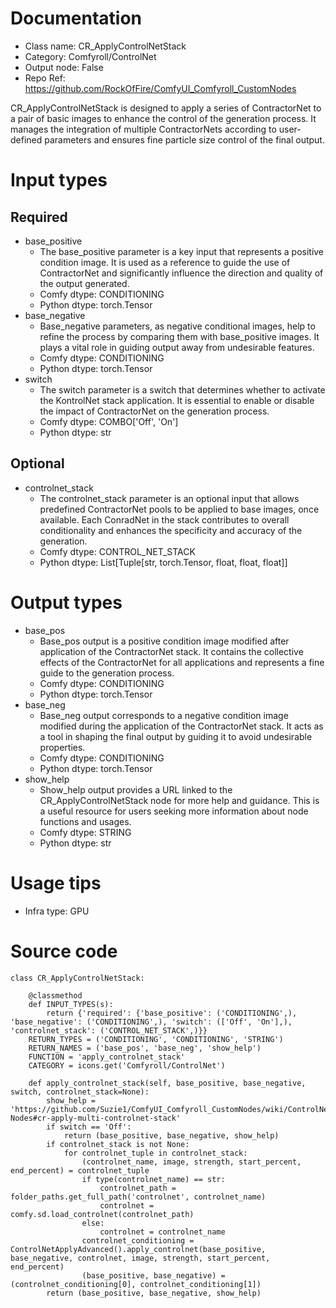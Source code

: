 # Documentation
- Class name: CR_ApplyControlNetStack
- Category: Comfyroll/ControlNet
- Output node: False
- Repo Ref: https://github.com/RockOfFire/ComfyUI_Comfyroll_CustomNodes

CR_ApplyControlNetStack is designed to apply a series of ContractorNet to a pair of basic images to enhance the control of the generation process. It manages the integration of multiple ContractorNets according to user-defined parameters and ensures fine particle size control of the final output.

# Input types
## Required
- base_positive
    - The base_positive parameter is a key input that represents a positive condition image. It is used as a reference to guide the use of ContractorNet and significantly influence the direction and quality of the output generated.
    - Comfy dtype: CONDITIONING
    - Python dtype: torch.Tensor
- base_negative
    - Base_negative parameters, as negative conditional images, help to refine the process by comparing them with base_positive images. It plays a vital role in guiding output away from undesirable features.
    - Comfy dtype: CONDITIONING
    - Python dtype: torch.Tensor
- switch
    - The switch parameter is a switch that determines whether to activate the KontrolNet stack application. It is essential to enable or disable the impact of ContractorNet on the generation process.
    - Comfy dtype: COMBO['Off', 'On']
    - Python dtype: str
## Optional
- controlnet_stack
    - The controlnet_stack parameter is an optional input that allows predefined ContractorNet pools to be applied to base images, once available. Each ConradNet in the stack contributes to overall conditionality and enhances the specificity and accuracy of the generation.
    - Comfy dtype: CONTROL_NET_STACK
    - Python dtype: List[Tuple[str, torch.Tensor, float, float, float]]

# Output types
- base_pos
    - Base_pos output is a positive condition image modified after application of the ContractorNet stack. It contains the collective effects of the ContractorNet for all applications and represents a fine guide to the generation process.
    - Comfy dtype: CONDITIONING
    - Python dtype: torch.Tensor
- base_neg
    - Base_neg output corresponds to a negative condition image modified during the application of the ContractorNet stack. It acts as a tool in shaping the final output by guiding it to avoid undesirable properties.
    - Comfy dtype: CONDITIONING
    - Python dtype: torch.Tensor
- show_help
    - Show_help output provides a URL linked to the CR_ApplyControlNetStack node for more help and guidance. This is a useful resource for users seeking more information about node functions and usages.
    - Comfy dtype: STRING
    - Python dtype: str

# Usage tips
- Infra type: GPU

# Source code
```
class CR_ApplyControlNetStack:

    @classmethod
    def INPUT_TYPES(s):
        return {'required': {'base_positive': ('CONDITIONING',), 'base_negative': ('CONDITIONING',), 'switch': (['Off', 'On'],), 'controlnet_stack': ('CONTROL_NET_STACK',)}}
    RETURN_TYPES = ('CONDITIONING', 'CONDITIONING', 'STRING')
    RETURN_NAMES = ('base_pos', 'base_neg', 'show_help')
    FUNCTION = 'apply_controlnet_stack'
    CATEGORY = icons.get('Comfyroll/ControlNet')

    def apply_controlnet_stack(self, base_positive, base_negative, switch, controlnet_stack=None):
        show_help = 'https://github.com/Suzie1/ComfyUI_Comfyroll_CustomNodes/wiki/ControlNet-Nodes#cr-apply-multi-controlnet-stack'
        if switch == 'Off':
            return (base_positive, base_negative, show_help)
        if controlnet_stack is not None:
            for controlnet_tuple in controlnet_stack:
                (controlnet_name, image, strength, start_percent, end_percent) = controlnet_tuple
                if type(controlnet_name) == str:
                    controlnet_path = folder_paths.get_full_path('controlnet', controlnet_name)
                    controlnet = comfy.sd.load_controlnet(controlnet_path)
                else:
                    controlnet = controlnet_name
                controlnet_conditioning = ControlNetApplyAdvanced().apply_controlnet(base_positive, base_negative, controlnet, image, strength, start_percent, end_percent)
                (base_positive, base_negative) = (controlnet_conditioning[0], controlnet_conditioning[1])
        return (base_positive, base_negative, show_help)
```